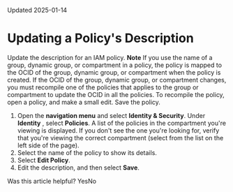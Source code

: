 Updated 2025-01-14
# Updating a Policy's Description
Update the description for an IAM policy.
**Note**
If you use the name of a group, dynamic group, or compartment in a policy, the policy is mapped to the OCID of the group, dynamic group, or compartment when the policy is created. If the OCID of the group, dynamic group, or compartment changes, you must recompile one of the policies that applies to the group or compartment to update the OCID in all the policies. 
To recompile the policy, open a policy, and make a small edit. Save the policy.
  1. Open the **navigation menu** and select **Identity & Security**. Under **Identity** , select **Policies**.
A list of the policies in the compartment you're viewing is displayed. If you don't see the one you're looking for, verify that you're viewing the correct compartment (select from the list on the left side of the page).
  2. Select the name of the policy to show its details.
  3. Select **Edit Policy**.
  4. Edit the description, and then select **Save**.


Was this article helpful?
YesNo

